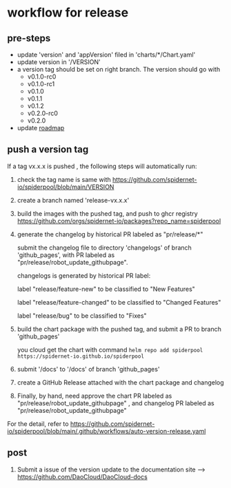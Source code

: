 # workflow for release

## pre-steps

* update 'version' and 'appVersion' filed in 'charts/*/Chart.yaml'
* update version in '/VERSION'
* a version tag should be set on right branch. The version should go with 
  * v0.1.0-rc0
  * v0.1.0-rc1
  * v0.1.0
  * v0.1.1
  * v0.1.2
  * v0.2.0-rc0
  * v0.2.0 
* update [roadmap](./roadmap.md)

## push a version tag

If a tag vx.x.x is pushed , the following steps will automatically run:

1. check the tag name is same with <https://github.com/spidernet-io/spiderpool/blob/main/VERSION>

2. create a branch named 'release-vx.x.x'

3. build the images with the pushed tag, and push to ghcr registry <https://github.com/orgs/spidernet-io/packages?repo_name=spiderpool>

4. generate the changelog by historical PR labeled as "pr/release/*"

    submit the changelog file to directory 'changelogs' of branch 'github_pages', with PR labeled as "pr/release/robot_update_githubpage".

    changelogs is generated by historical PR label:

    label "release/feature-new" to be classified to "New Features"

    label "release/feature-changed" to be classified to "Changed Features"

    label "release/bug" to be classified to "Fixes"

5. build the chart package with the pushed tag, and submit a PR to branch 'github_pages' 

    you cloud get the chart with command `helm repo add spiderpool https://spidernet-io.github.io/spiderpool`

6. submit '/docs' to '/docs' of branch 'github_pages'

7. create a GitHub Release attached with the chart package and changelog

8. Finally, by hand, need approve the chart PR labeled as "pr/release/robot_update_githubpage" , and changelog PR labeled as "pr/release/robot_update_githubpage"

For the detail, refer to <https://github.com/spidernet-io/spiderpool/blob/main/.github/workflows/auto-version-release.yaml>

## post

1. Submit a issue of the version update to the documentation site --> <https://github.com/DaoCloud/DaoCloud-docs>
